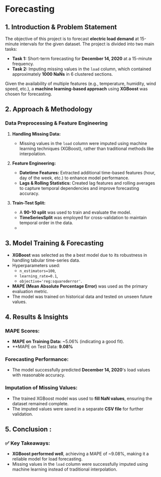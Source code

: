 # Forecasting 

## 1. Introduction & Problem Statement
The objective of this project is to forecast **electric load demand** at 15-minute intervals for the given dataset. The project is divided into two main tasks:

- **Task 1:** Short-term forecasting for **December 14, 2020** at a 15-minute frequency.
- **Task 2:** Imputing missing values in the `load` column, which contained approximately **1000 NaNs** in 6 clustered sections.

Given the availability of multiple features (e.g., temperature, humidity, wind speed, etc.), a **machine learning-based approach** using **XGBoost** was chosen for forecasting.
## 2. Approach & Methodology

### Data Preprocessing & Feature Engineering

1. **Handling Missing Data:**
   - Missing values in the `load` column were imputed using machine learning techniques (XGBoost), rather than traditional methods like interpolation.

2. **Feature Engineering:**
   - **Datetime Features:** Extracted additional time-based features (hour, day of the week, etc.) to enhance model performance.
   - **Lags & Rolling Statistics:** Created lag features and rolling averages to capture temporal dependencies and improve forecasting accuracy.

3. **Train-Test Split:**
   - A **90-10 split** was used to train and evaluate the model.
   - **TimeSeriesSplit** was employed for cross-validation to maintain temporal order in the data.
   - 
## 3. Model Training & Forecasting

- **XGBoost** was selected as the a best model due to its robustness in handling tabular time-series data.
- Hyperparameters used: 
  - `n_estimators=100`, 
  - `learning_rate=0.1`, 
  - `objective='reg:squarederror'`.
- **MAPE (Mean Absolute Percentage Error)** was used as the primary evaluation metric.
- The model was trained on historical data and tested on unseen future values.

## 4. Results & Insights

### MAPE Scores:
- **MAPE on Training Data:** ~5.06% (indicating a good fit).
- **MAPE on Test Data: **9.08%**

### Forecasting Performance:
- The model successfully predicted **December 14, 2020**'s load values with reasonable accuracy.

### Imputation of Missing Values:
- The trained XGBoost model was used to **fill NaN values**, ensuring the dataset remained complete.
- The imputed values were saved in a separate **CSV file** for further validation.

## 5. Conclusion :

### ✅ Key Takeaways:
- **XGBoost performed well**, achieving a MAPE of ~9.08%, making it a reliable model for load forecasting.
- Missing values in the `load` column were successfully imputed using machine learning instead of traditional interpolation.
  


